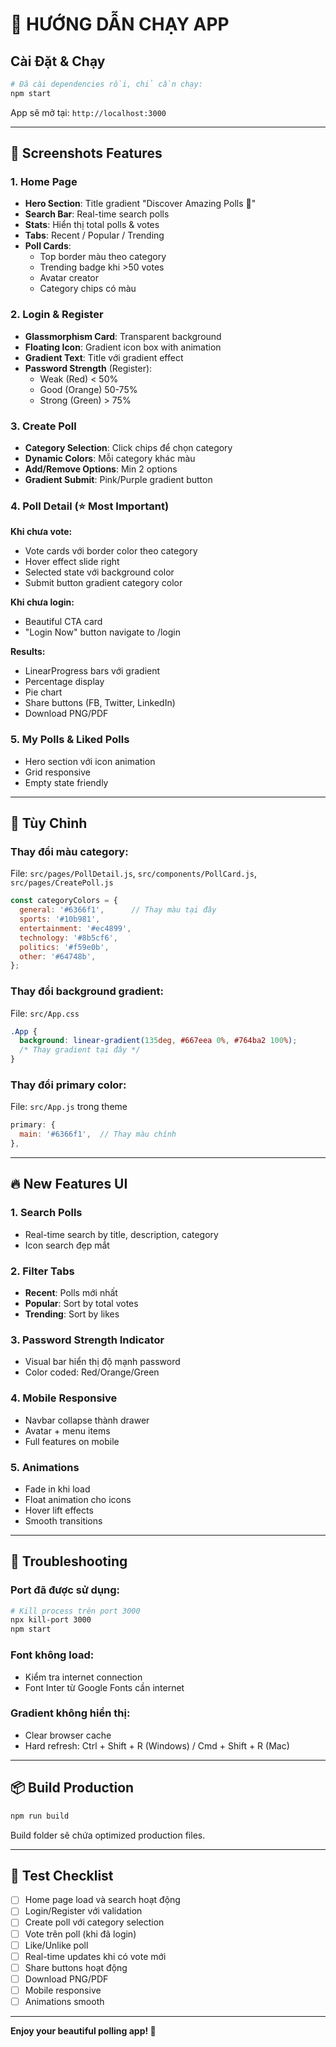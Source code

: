 # 🚀 HƯỚNG DẪN CHẠY APP

## Cài Đặt & Chạy

```bash
# Đã cài dependencies rồi, chỉ cần chạy:
npm start
```

App sẽ mở tại: `http://localhost:3000`

---

## 📸 Screenshots Features

### 1. Home Page
- **Hero Section**: Title gradient "Discover Amazing Polls 🎯"
- **Search Bar**: Real-time search polls
- **Stats**: Hiển thị total polls & votes
- **Tabs**: Recent / Popular / Trending
- **Poll Cards**: 
  - Top border màu theo category
  - Trending badge khi >50 votes
  - Avatar creator
  - Category chips có màu

### 2. Login & Register
- **Glassmorphism Card**: Transparent background
- **Floating Icon**: Gradient icon box with animation
- **Gradient Text**: Title với gradient effect
- **Password Strength** (Register): 
  - Weak (Red) < 50%
  - Good (Orange) 50-75%
  - Strong (Green) > 75%

### 3. Create Poll
- **Category Selection**: Click chips để chọn category
- **Dynamic Colors**: Mỗi category khác màu
- **Add/Remove Options**: Min 2 options
- **Gradient Submit**: Pink/Purple gradient button

### 4. Poll Detail (⭐ Most Important)
**Khi chưa vote:**
- Vote cards với border color theo category
- Hover effect slide right
- Selected state với background color
- Submit button gradient category color

**Khi chưa login:**
- Beautiful CTA card
- "Login Now" button navigate to /login

**Results:**
- LinearProgress bars với gradient
- Percentage display
- Pie chart
- Share buttons (FB, Twitter, LinkedIn)
- Download PNG/PDF

### 5. My Polls & Liked Polls
- Hero section với icon animation
- Grid responsive
- Empty state friendly

---

## 🎨 Tùy Chỉnh

### Thay đổi màu category:
File: `src/pages/PollDetail.js`, `src/components/PollCard.js`, `src/pages/CreatePoll.js`

```javascript
const categoryColors = {
  general: '#6366f1',      // Thay màu tại đây
  sports: '#10b981',
  entertainment: '#ec4899',
  technology: '#8b5cf6',
  politics: '#f59e0b',
  other: '#64748b',
};
```

### Thay đổi background gradient:
File: `src/App.css`

```css
.App {
  background: linear-gradient(135deg, #667eea 0%, #764ba2 100%);
  /* Thay gradient tại đây */
}
```

### Thay đổi primary color:
File: `src/App.js` trong theme

```javascript
primary: {
  main: '#6366f1',  // Thay màu chính
},
```

---

## 🔥 New Features UI

### 1. Search Polls
- Real-time search by title, description, category
- Icon search đẹp mắt

### 2. Filter Tabs
- **Recent**: Polls mới nhất
- **Popular**: Sort by total votes
- **Trending**: Sort by likes

### 3. Password Strength Indicator
- Visual bar hiển thị độ mạnh password
- Color coded: Red/Orange/Green

### 4. Mobile Responsive
- Navbar collapse thành drawer
- Avatar + menu items
- Full features on mobile

### 5. Animations
- Fade in khi load
- Float animation cho icons
- Hover lift effects
- Smooth transitions

---

## 🐛 Troubleshooting

### Port đã được sử dụng:
```bash
# Kill process trên port 3000
npx kill-port 3000
npm start
```

### Font không load:
- Kiểm tra internet connection
- Font Inter từ Google Fonts cần internet

### Gradient không hiển thị:
- Clear browser cache
- Hard refresh: Ctrl + Shift + R (Windows) / Cmd + Shift + R (Mac)

---

## 📦 Build Production

```bash
npm run build
```

Build folder sẽ chứa optimized production files.

---

## 🎯 Test Checklist

- [ ] Home page load và search hoạt động
- [ ] Login/Register với validation
- [ ] Create poll với category selection
- [ ] Vote trên poll (khi đã login)
- [ ] Like/Unlike poll
- [ ] Real-time updates khi có vote mới
- [ ] Share buttons hoạt động
- [ ] Download PNG/PDF
- [ ] Mobile responsive
- [ ] Animations smooth

---

**Enjoy your beautiful polling app! 🎉**
